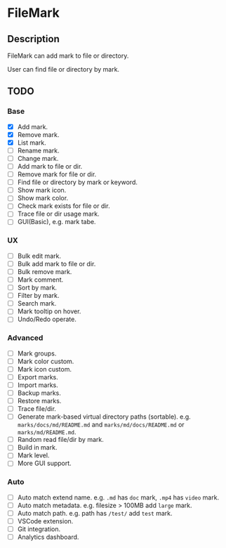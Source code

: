 # FileMark

## Description

FileMark can add mark to file or directory.

User can find file or directory by mark.

## TODO

### Base

- [x] Add mark.
- [x] Remove mark.
- [x] List mark.
- [ ] Rename mark.
- [ ] Change mark.
- [ ] Add mark to file or dir.
- [ ] Remove mark for file or dir.
- [ ] Find file or directory by mark or keyword.
- [ ] Show mark icon.
- [ ] Show mark color.
- [ ] Check mark exists for file or dir.
- [ ] Trace file or dir usage mark.
- [ ] GUI(Basic), e.g. mark tabe.

### UX

- [ ] Bulk edit mark.
- [ ] Bulk add mark to file or dir.
- [ ] Bulk remove mark.
- [ ] Mark comment.
- [ ] Sort by mark.
- [ ] Filter by mark.
- [ ] Search mark.
- [ ] Mark tooltip on hover.
- [ ] Undo/Redo operate.

### Advanced

- [ ] Mark groups.
- [ ] Mark color custom.
- [ ] Mark icon custom.
- [ ] Export marks.
- [ ] Import marks.
- [ ] Backup marks.
- [ ] Restore marks.
- [ ] Trace file/dir.
- [ ] Generate mark-based virtual directory paths (sortable). e.g. `marks/docs/md/README.md` and `marks/md/docs/README.md` or `marks/md/README.md`.
- [ ] Random read file/dir by mark.
- [ ] Build in mark.
- [ ] Mark level.
- [ ] More GUI support.

### Auto

- [ ] Auto match extend name. e.g. `.md` has `doc` mark, `.mp4` has `video` mark.
- [ ] Auto match metadata. e.g. filesize > 100MB add `large` mark.
- [ ] Auto match path. e.g. path has `/test/` add `test` mark.
- [ ] VSCode extension.
- [ ] Git integration.
- [ ] Analytics dashboard.
